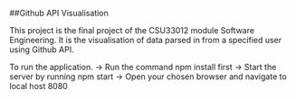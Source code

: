 ##Github API Visualisation 

This project is the final project of the CSU33012 module Software Engineering. It is the visualisation of data parsed in from a specified user using Github API. 

To run the application. 
-> Run the command npm install first
-> Start the server by running npm start
-> Open your chosen browser and navigate to local host 8080
